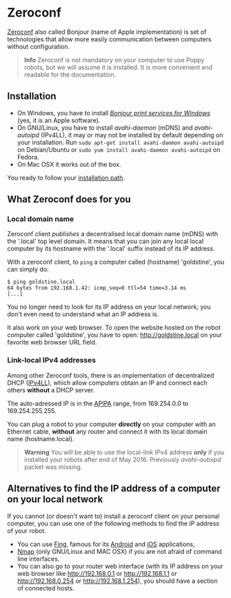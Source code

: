 # Zeroconf

[Zeroconf](https://en.wikipedia.org/wiki/Zero-configuration_networking) also called Bonjour (name of Apple implementation) is set of technologies that allow more easily communication between computers without configuration.

> **Info** Zeroconf is not mandatory on your computer to use Poppy robots, but we will assume it is installed. It is more convenient and readable for the documentation.

## Installation

* On Windows, you have to install *[Bonjour print services for Windows](https://support.apple.com/kb/DL999)* (yes, it is an Apple software).
* On GNU/Linux, you have to install *avahi-daemon* (mDNS) and *avahi-autoipd* (IPv4LL), it may or may not be installed by default depending on your installation. Run `sudo apt-get install avahi-daemon avahi-autoipd` on Debian/Ubuntu or `sudo yum install avahi-daemon avahi-autoipd` on Fedora.
* On Mac OSX it works out of the box.

You ready to follow your [installation path](README.md).

## What Zeroconf does for you

### Local domain name

Zeroconf client *publishes* a decentralised local domain name (mDNS) with the '.local' top level domain. It means that you can join any local local computer by its hostname with the '.local' suffix instead of its IP address.

With a zeroconf client, to ```ping``` a computer called (hostname) 'goldstine', you can simply do:

    $ ping goldstine.local
    64 bytes from 192.168.1.42: icmp_seq=0 ttl=54 time=3.14 ms
    [...]
    

You no longer need to look for its IP address on your local network; you don't even need to understand what an IP address is.

It also work on your web browser. To open the website hosted on the robot computer called 'goldstine', you have to open: http://goldstine.local on your favorite web browser URL field.

### Link-local IPv4 addresses

Among other Zeroconf tools, there is an implementation of decentralized DHCP ([IPv4LL](https://en.wikipedia.org/wiki/Zero-configuration_networking#Link-local_IPv4_addresses)), which allow computers obtain an IP and connect each others **without** a DHCP server.

The auto-adressed IP is in the [APIPA](https://en.wikipedia.org/wiki/Link-local_address#IPv4) range, from 169.254.0.0 to 169.254.255.255.

You can plug a robot to your computer **directly** on your computer with an Ethernet cable, **without** any router and connect it with its local domain name (hostname.local).

> **Warning** You will be able to use the local-link IPv4 address **only** if you installed your robots after end of May 2016. Previously *avahi-autoipd* packet was missing.

## Alternatives to find the IP address of a computer on your local network

If you cannot (or doesn't want to) install a zeroconf client on your personal computer, you can use one of the following methods to find the IP address of your robot.

* You can use [Fing](https://www.fingbox.com/download), famous for its [Android](https://play.google.com/store/apps/details?id=com.overlook.android.fing) and [iOS](https://itunes.apple.com/fr/app/fing-network-scanner/id430921107?mt=8) applications,
* [Nmap](https://nmap.org/book/man-host-discovery.html) (only GNU/Linux and MAC OSX) if you are not afraid of command line interfaces.
* You can also go to your router web interface (with its IP address on your web browser like http://192.168.0.1 or http://192.168.1.1 or http://192.168.0.254 or http://192.168.1.254), you should have a section of connected hosts.

<!-- TODO: talk about poppy-discover -->

<!-- 
## How zeroconf works (only for computer science culture)
> **Caution** This paragraph is not currently written. Your help is welcome to fulfill it !
-->